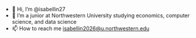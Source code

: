 - 👋 Hi, I’m @isabellin27
- 👀 I’m a junior at Northwestern University studying economics, computer science, and data science
- 📫 How to reach me isabellin2026@u.northwestern.edu
<!---
isabellin27/isabellin27 is a ✨ special ✨ repository because its `README.md` (this file) appears on your GitHub profile.
You can click the Preview link to take a look at your changes.
--->
